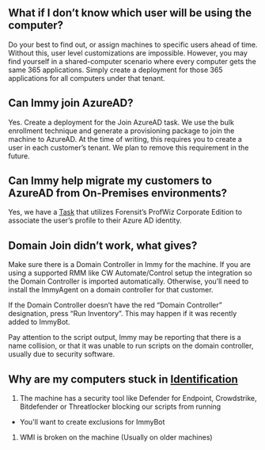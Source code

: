 ## What if I don’t know which user will be using the computer?
Do your best to find out, or assign machines to specific users ahead of time. Without this, user level customizations are impossible. However, you may find yourself in a shared-computer scenario where every computer gets the same 365 applications. Simply create a deployment for those 365 applications for all computers under that tenant.

## Can Immy join AzureAD?
Yes. Create a deployment for the Join AzureAD task. We use the bulk enrollment technique and generate a provisioning package to join the machine to AzureAD. At the time of writing, this requires you to create a user in each customer’s tenant. We plan to remove this requirement in the future.

## Can Immy help migrate my customers to AzureAD from On-Premises environments?
Yes, we have a [Task](#task) that utilizes Forensit’s ProfWiz Corporate Edition to associate the user’s profile to their Azure AD identity.

## Domain Join didn’t work, what gives?
Make sure there is a Domain Controller in Immy for the machine. If you are using a supported RMM like CW Automate/Control setup the integration so the Domain Controller is imported automatically. Otherwise, you’ll need to install the ImmyAgent on a domain controller for that customer.

If the Domain Controller doesn’t have the red “Domain Controller” designation, press “Run Inventory”. This may happen if it was recently added to ImmyBot.

Pay attention to the script output, Immy may be reporting that there is a name collision, or that it was unable to run scripts on the domain controller, usually due to security software.

## Why are my computers stuck in [Identification](#identification)
1. The machine has a security tool like Defender for Endpoint, Crowdstrike, Bitdefender or Threatlocker blocking our scripts from running
  - You'll want to create exclusions for ImmyBot
1. WMI is broken on the machine (Usually on older machines)

